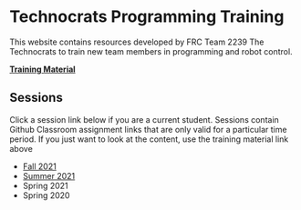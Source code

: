 # Technocrats Programming Training
This website contains resources developed by FRC Team 2239 The Technocrats to train new team members in programming and robot control. 

[**Training Material**]()

## Sessions
Click a session link below if you are a current student. Sessions contain Github Classroom assignment links that are only valid for a particular time period. If you just want to look at the content, use the training material link above

* [Fall 2021](fall2021/part1schedule.md)
* [Summer 2021](summer2021index.md)
* Spring 2021
* Spring 2020